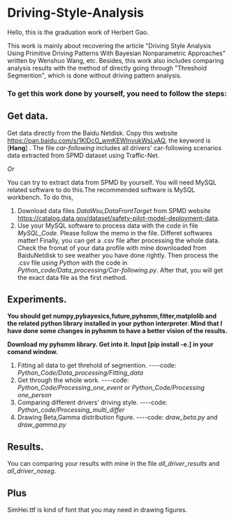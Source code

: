 # Driving-Style-Analysis

Hello, this is the graduation work of Herbert Gao. 

This work is mainly about recovering the article "Driving Style Analysis Using Primitive Driving Patterns With Bayesian Nonparametric Approaches" written by Wenshuo Wang, etc. Besides, this work also includes comparing analysis results with the method of directly going through "Threshold Segmention", which is done without driving pattern analysis.

### To get this work done by yourself, you need to follow the steps:

## Get data.
   Get data directly from the Baidu Netdisk. Copy this website https://pan.baidu.com/s/1KlDcO_wmKEWInvukWsLyAQ, the keyword is [**Hang**] .
   The file *car-following* includes all drivers' car-following scenarios data extracted from SPMD dataset using Traffic-Net.
   
*Or*
  
   You can try to extract data from SPMD by yourself. You will need MySQL related software to do this.The recommended software is MySQL workbench. 
   To do this,
   1. Download data files *DataWsu,DataFrontTarget* from SPMD website https://catalog.data.gov/dataset/safety-pilot-model-deployment-data.
   2. Use your MySQL software to process data with the code in file *MySQL_Code*. Please follow the memo in the file. Differet softwares matter! Finally, you can get a .csv file after processing the whole data. Check the fromat of your data profile with mine downloaded from BaiduNetdisk to see weather you have done rightly.
      Then process the .csv file using *Python* with the code in *Python_code/Data_processing/Car-following.py*. 
      After that, you will get the exact data file as the first method.

## Experiments.
   **You should get numpy,pybayesics,future,pyhsmm,fitter,matplolib and the related python library installed in your python interpreter. Mind that I have done some changes in pyhsmm to have a better vision of the results.**
   
   **Download my pyhsmm library. Get into it. Input [pip install -e.] in your comand window.**
   1. Fitting all data to get threhold of segmention. ----code:  *Python_Code/Data_processing/Fitting_data*
   2. Get through the whole work. ----code:  *Python_Code/Processing_one_event* or *Python_Code/Processing one_person*
   3. Comparing different drivers' driving style. ----code:  *Python_code/Processing_multi_differ*
   4. Drawing Beta,Gamma distribution figure. ----code:  *draw_beta.py* and *draw_gamma.py*

## Results.
You can comparing your results with mine in the file *all_driver_results* and *all_driver_noseg*.

## Plus
SimHei.ttf is kind of font that you may need in drawing figures.
